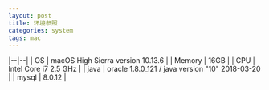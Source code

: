 ```yaml
---
layout: post
title: 环境参照
categories: system
tags: mac
---
```

|--|--|
| OS | macOS High Sierra version 10.13.6 |
| Memory | 16GB |
| CPU | Intel Core i7 2.5 GHz |
| java | oracle 1.8.0_121 / java version "10" 2018-03-20 |
| mysql | 8.0.12 |